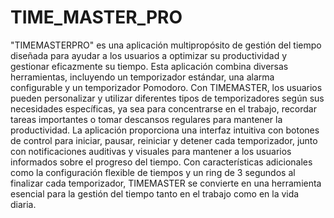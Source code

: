 # TIME_MASTER_PRO
 "TIMEMASTERPRO" es una aplicación multipropósito de gestión del tiempo diseñada para ayudar a los usuarios a optimizar su productividad y gestionar eficazmente su tiempo. 
 Esta aplicación combina diversas herramientas, incluyendo un temporizador estándar, una alarma configurable y un temporizador Pomodoro. Con TIMEMASTER, los usuarios pueden personalizar y utilizar diferentes tipos de temporizadores según sus necesidades específicas, ya sea para concentrarse en el trabajo, recordar tareas importantes o tomar descansos regulares para mantener la productividad. La aplicación proporciona una interfaz intuitiva con botones de control para iniciar, pausar, reiniciar y detener cada temporizador, junto con notificaciones auditivas y visuales para mantener a los usuarios informados sobre el progreso del tiempo. Con características adicionales como la configuración flexible de tiempos y un ring de 3 segundos al finalizar cada temporizador, TIMEMASTER se convierte en una herramienta esencial para la gestión del tiempo tanto en el trabajo como en la vida diaria.






